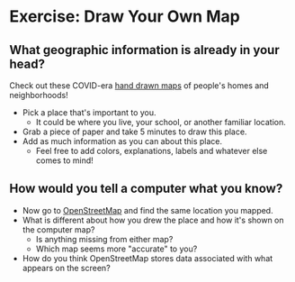 

# Exercise: Draw Your Own Map

## What geographic information is already in your head?

<aside>

Check out these COVID-era [hand drawn maps](https://www.bloomberg.com/features/2020-coronavirus-lockdown-neighborhood-maps/) of people's homes and neighborhoods! 

</aside>

* Pick a place that's important to you.
    * It could be where you live, your school, or another familiar location.
* Grab a piece of paper and take 5 minutes to draw this place.
* Add as much information as you can about this place.
    * Feel free to add colors, explanations, labels and whatever else comes to mind!



## How would you tell a computer what you know?

* Now go to [OpenStreetMap](https://www.openstreetmap.org/) and find the same location you mapped.
* What is different about how you drew the place and how it's shown on the computer map?
    * Is anything missing from either map?
    * Which map seems more "accurate" to you?
* How do you think OpenStreetMap stores data associated with what appears on the screen?
